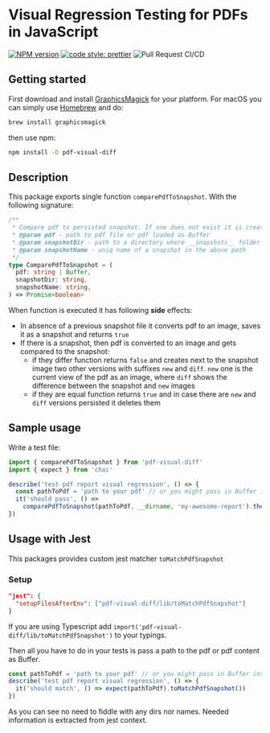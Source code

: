 # Visual Regression Testing for PDFs in JavaScript

[![NPM version][npm-badge-url]][npm-url]
[![code style: prettier][prettier-badge-url]][prettier-url]
![Pull Request CI/CD](https://github.com/moshensky/pdf-visual-diff/workflows/Pull%20Request%20CI/CD/badge.svg?branch=master)

## Getting started

First download and install [GraphicsMagick](http://www.graphicsmagick.org/) for your platform. For macOS you can simply use [Homebrew](http://mxcl.github.io/homebrew/) and do:

```sh
brew install graphicsmagick
```

then use npm:

```sh
npm install -D pdf-visual-diff
```

[npm-url]: https://www.npmjs.com/package/pdf-visual-diff
[npm-badge-url]: https://img.shields.io/npm/v/pdf-visual-diff.svg
[prettier-url]: https://github.com/prettier/prettier
[prettier-badge-url]: https://img.shields.io/badge/code_style-prettier-ff69b4.svg

## Description

This package exports single function `comparePdfToSnapshot`. With the following signature:

```ts
/**
 * Compare pdf to persisted snapshot. If one does not exist it is created
 * @param pdf - path to pdf file or pdf loaded as Buffer
 * @param snapshotDir - path to a directory where __snapshots__ folder is going to be created
 * @param snapshotName - uniq name of a snapshot in the above path
 */
type ComparePdfToSnapshot = (
  pdf: string | Buffer,
  snapshotDir: string,
  snapshotName: string,
) => Promise<boolean>
```

When function is executed it has following **side** effects:

- In absence of a previous snapshot file it converts pdf to an image, saves it as a snapshot and returns `true`
- If there is a snapshot, then pdf is converted to an image and gets compared to the snapshot:
  - if they differ function returns `false` and creates next to the snapshot image two other versions with suffixes `new` and `diff`. `new` one is the current view of the pdf as an image, where `diff` shows the difference between the snapshot and `new` images
  - if they are equal function returns `true` and in case there are `new` and `diff` versions persisted it deletes them

## Sample usage

Write a test file:

```js
import { comparePdfToSnapshot } from 'pdf-visual-diff'
import { expect } from 'chai'

describe('test pdf report visual regression', () => {
  const pathToPdf = 'path to your pdf' // or you might pass in Buffer instead
  it('should pass', () =>
    comparePdfToSnapshot(pathToPdf, __dirname, 'my-awesome-report').then((x) => expect(x).to.be.true))
})
```

## Usage with Jest

This packages provides custom jest matcher `toMatchPdfSnapshot`

### Setup

```json
"jest": {
  "setupFilesAfterEnv": ["pdf-visual-diff/lib/toMatchPdfSnapshot"]
}
```

If you are using Typescript add `import('pdf-visual-diff/lib/toMatchPdfSnapshot')` to your typings.

Then all you have to do in your tests is pass a path to the pdf or pdf content as Buffer.

```ts
const pathToPdf = 'path to your pdf' // or you might pass in Buffer instead
describe('test pdf report visual regression', () => {
  it('should match', () => expect(pathToPdf).toMatchPdfSnapshot())
})
```

As you can see no need to fiddle with any dirs nor names. Needed information is extracted from jest context.
